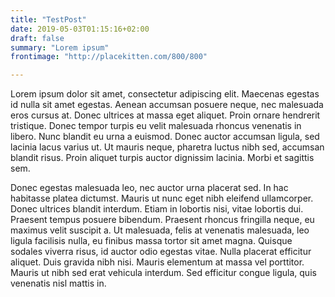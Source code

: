 ```yaml
---
title: "TestPost"
date: 2019-05-03T01:15:16+02:00
draft: false
summary: "Lorem ipsum"
frontimage: "http://placekitten.com/800/800"

---
```


Lorem ipsum dolor sit amet, consectetur adipiscing elit. Maecenas egestas id nulla sit amet egestas. Aenean accumsan posuere neque, nec malesuada eros cursus at. Donec ultrices at massa eget aliquet. Proin ornare hendrerit tristique. Donec tempor turpis eu velit malesuada rhoncus venenatis in libero. Nunc blandit eu urna a euismod. Donec auctor accumsan ligula, sed lacinia lacus varius ut. Ut mauris neque, pharetra luctus nibh sed, accumsan blandit risus. Proin aliquet turpis auctor dignissim lacinia. Morbi et sagittis sem.

Donec egestas malesuada leo, nec auctor urna placerat sed. In hac habitasse platea dictumst. Mauris ut nunc eget nibh eleifend ullamcorper. Donec ultrices blandit interdum. Etiam in lobortis nisi, vitae lobortis dui. Praesent tempus posuere bibendum. Praesent rhoncus fringilla neque, eu maximus velit suscipit a. Ut malesuada, felis at venenatis malesuada, leo ligula facilisis nulla, eu finibus massa tortor sit amet magna. Quisque sodales viverra risus, id auctor odio egestas vitae. Nulla placerat efficitur aliquet. Duis gravida nibh nisi. Mauris elementum at massa vel porttitor. Mauris ut nibh sed erat vehicula interdum. Sed efficitur congue ligula, quis venenatis nisl mattis in.
